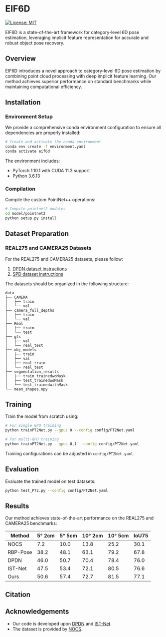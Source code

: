 # EIF6D

[![License: MIT](https://img.shields.io/badge/License-MIT-yellow.svg)](https://opensource.org/licenses/MIT)

EIF6D is a state-of-the-art framework for category-level 6D pose estimation, leveraging implicit feature representation for accurate and robust object pose recovery.

## Overview

EIF6D introduces a novel approach to category-level 6D pose estimation by combining point cloud processing with deep implicit feature learning. Our method achieves superior performance on standard benchmarks while maintaining computational efficiency.

## Installation

### Environment Setup

We provide a comprehensive conda environment configuration to ensure all dependencies are properly installed:

```bash
# Create and activate the conda environment
conda env create -f environment.yaml
conda activate eif6d
```

The environment includes:
- PyTorch 1.10.1 with CUDA 11.3 support
- Python 3.6.13

### Compilation

Compile the custom PointNet++ operations:

```bash
# Compile pointnet2 modules
cd model/pointnet2
python setup.py install
```

## Dataset Preparation

### REAL275 and CAMERA25 Datasets

For the REAL275 and CAMERA25 datasets, please follow:
1. [DPDN dataset instructions](https://github.com/JiehongLin/Self-DPDN)
2. [SPD dataset instructions](https://github.com/mentian/object-deformnet)

The datasets should be organized in the following structure:
```
data
├── CAMERA
│   ├── train
│   └── val
├── camera_full_depths
│   ├── train
│   └── val
├── Real
│   ├── train
│   └── test
├── gts
│   ├── val
│   └── real_test
├── obj_models
│   ├── train
│   ├── val
│   ├── real_train
│   └── real_test
├── segmentation_results
│   ├── train_trainedwoMask
│   ├── test_trainedwoMask
│   └── test_trainedwithMask
└── mean_shapes.npy

```

## Training

Train the model from scratch using:

```bash
# For single GPU training
python trainPT2Net.py --gpus 0 --config config/PT2Net.yaml

# For multi-GPU training
python trainPT2Net.py --gpus 0,1 --config config/PT2Net.yaml
```

Training configurations can be adjusted in `config/PT2Net.yaml`.

## Evaluation

Evaluate the trained model on test datasets:

```bash
python test_PT2.py --config config/PT2Net.yaml
```

## Results

Our method achieves state-of-the-art performance on the REAL275 and CAMERA25 benchmarks:

| Method | 5° 2cm | 5° 5cm | 10° 2cm | 10° 5cm | IoU75 | 
|--------|--------|--------|---------|---------|-------|
| NOCS   | 7.2    | 10.0   | 13.8    | 25.2    | 30.1  |
|RBP-Pose| 38.2   | 48.1   | 63.1    | 79.2    | 67.8  | 
|  DPDN  | 46.0   | 50.7   | 70.4    | 78.4    | 76.0  |
|IST-Net | 47.5   | 53.4   | 72.1    | 80.5    | 76.6  |
|  Ours  | 50.6   | 57.4   | 72.7    | 81.5    | 77.1  |

## Citation



## Acknowledgements

- Our code is developed upon [DPDN](https://github.com/JiehongLin/Self-DPDN) and [IST-Net](https://github.com/CVMI-Lab/IST-Net).
- The dataset is provided by [NOCS](https://github.com/hughw19/NOCS_CVPR2019).


